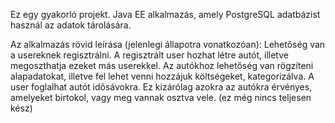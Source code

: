 Ez egy gyakorló projekt. Java EE alkalmazás, amely PostgreSQL adatbázist használ az adatok tárolására.

Az alkalmazás rövid leírása (jelenlegi állapotra vonatkozóan):
Lehetőség van a usereknek regisztrálni. 
A regisztrált user hozhat létre autót, illetve megoszthatja ezeket más userekkel. 
Az autókhoz lehetőség van rögzíteni alapadatokat, illetve fel lehet venni hozzájuk költségeket, kategorizálva.
A user foglalhat autót idősávokra. Ez kizárólag azokra az autókra érvényes, amelyeket birtokol, vagy meg vannak osztva vele. (ez még nincs teljesen kész)
